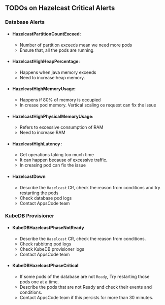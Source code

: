 ## TODOs on Hazelcast Critical Alerts

### Database Alerts

- #### HazelcastPartitionCountExceed:
  - Number of partition exceeds mean we need more pods
  - Ensure that, all the pods are running.
- #### HazelcastHighHeapPercentage:
  - Happens when java memory exceeds
  - Need to increase heap memory.
- #### HazelcastHighMemoryUsage:
  - Happens if 80% of memory is occupied
  - In crease pod memory. Vertical scaling os request can fix the issue
- #### HazelcastHighPhysicalMemoryUsage:
  - Refers to excessive consumption of RAM 
  - Need to increase RAM
- #### HazelcastHighLatency :
  - Get operations taking too much time
  - It can happen because of excessive traffic.
  - In creasing pod can fix the issue

- #### HazelcastDown
  - Describe the `Hazelcast` CR, check the reason from conditions and try restarting the pods
  - Check database pod logs
  - Contact AppsCode team

### KubeDB Provisioner

- #### KubeDBHazelcastPhaseNotReady
  - Describe the `Hazelcast` CR, check the reason from conditions.
  - Check rabbitmq pod logs
  - Check KubeDB provisioner logs
  - Contact AppsCode team
- #### KubeDBHazelcastPhaseCritical
  - If some pods of the database are not `Ready`, Try restarting those pods one at a time.
  - Describe the pods that are not Ready and check their events and conditions. 
  - Contact AppsCode team if this persists for more than 30 minutes.